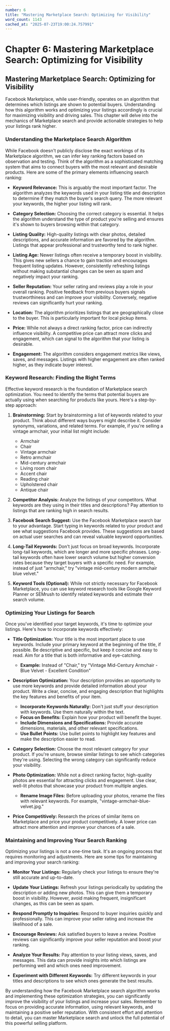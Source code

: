 ```yaml
---
number: 6
title: "Mastering Marketplace Search: Optimizing for Visibility"
word_count: 1143
cached_at: "2025-07-23T19:00:24.757991"
---
```


# Chapter 6: Mastering Marketplace Search: Optimizing for Visibility

## Mastering Marketplace Search: Optimizing for Visibility

Facebook Marketplace, while user-friendly, operates on an algorithm that determines which listings are shown to potential buyers. Understanding how this algorithm works and optimizing your listings accordingly is crucial for maximizing visibility and driving sales. This chapter will delve into the mechanics of Marketplace search and provide actionable strategies to help your listings rank higher.


### Understanding the Marketplace Search Algorithm

While Facebook doesn't publicly disclose the exact workings of its Marketplace algorithm, we can infer key ranking factors based on observation and testing. Think of the algorithm as a sophisticated matching system that aims to connect buyers with the most relevant and desirable products. Here are some of the primary elements influencing search ranking:

*   **Keyword Relevance:** This is arguably the most important factor. The algorithm analyzes the keywords used in your listing title and description to determine if they match the buyer's search query. The more relevant your keywords, the higher your listing will rank.
*   **Category Selection:** Choosing the correct category is essential. It helps the algorithm understand the type of product you're selling and ensures it's shown to buyers browsing within that category.

*   **Listing Quality:** High-quality listings with clear photos, detailed descriptions, and accurate information are favored by the algorithm. Listings that appear professional and trustworthy tend to rank higher.
*   **Listing Age:** Newer listings often receive a temporary boost in visibility. This gives new sellers a chance to gain traction and encourages frequent listing updates. However, consistently refreshing listings without making substantial changes can be seen as spam and negatively impact your ranking.

*   **Seller Reputation:** Your seller rating and reviews play a role in your overall ranking. Positive feedback from previous buyers signals trustworthiness and can improve your visibility. Conversely, negative reviews can significantly hurt your ranking.
*   **Location:** The algorithm prioritizes listings that are geographically close to the buyer. This is particularly important for local pickup items.

*   **Price:** While not always a direct ranking factor, price can indirectly influence visibility. A competitive price can attract more clicks and engagement, which can signal to the algorithm that your listing is desirable.
*   **Engagement:** The algorithm considers engagement metrics like views, saves, and messages. Listings with higher engagement are often ranked higher, as they indicate buyer interest.


### Keyword Research: Finding the Right Terms

Effective keyword research is the foundation of Marketplace search optimization. You need to identify the terms that potential buyers are actually using when searching for products like yours. Here's a step-by-step approach:

1.  **Brainstorming:** Start by brainstorming a list of keywords related to your product. Think about different ways buyers might describe it. Consider synonyms, variations, and related terms. For example, if you're selling a vintage armchair, your initial list might include:
    *   Armchair
    *   Chair
    *   Vintage armchair
    *   Retro armchair
    *   Mid-century armchair
    *   Living room chair
    *   Accent chair
    *   Reading chair
    *   Upholstered chair
    *   Antique chair

2.  **Competitor Analysis:** Analyze the listings of your competitors. What keywords are they using in their titles and descriptions? Pay attention to listings that are ranking high in search results.
3.  **Facebook Search Suggest:** Use the Facebook Marketplace search bar to your advantage. Start typing in keywords related to your product and see what suggestions Facebook provides. These suggestions are based on actual user searches and can reveal valuable keyword opportunities.

4.  **Long-Tail Keywords:** Don't just focus on broad keywords. Incorporate long-tail keywords, which are longer and more specific phrases. Long-tail keywords often have lower search volume but higher conversion rates because they target buyers with a specific need. For example, instead of just "armchair," try "vintage mid-century modern armchair blue velvet."
5.  **Keyword Tools (Optional):** While not strictly necessary for Facebook Marketplace, you can use keyword research tools like Google Keyword Planner or SEMrush to identify related keywords and estimate their search volume.


### Optimizing Your Listings for Search

Once you've identified your target keywords, it's time to optimize your listings. Here's how to incorporate keywords effectively:

*   **Title Optimization:** Your title is the most important place to use keywords. Include your primary keyword at the beginning of the title, if possible. Be descriptive and specific, but keep it concise and easy to read. Aim for a title that is both informative and eye-catching.
    *   **Example:** Instead of "Chair," try "Vintage Mid-Century Armchair - Blue Velvet - Excellent Condition"

*   **Description Optimization:** Your description provides an opportunity to use more keywords and provide detailed information about your product. Write a clear, concise, and engaging description that highlights the key features and benefits of your item.
    *   **Incorporate Keywords Naturally:** Don't just stuff your description with keywords. Use them naturally within the text.
    *   **Focus on Benefits:** Explain how your product will benefit the buyer.
    *   **Include Dimensions and Specifications:** Provide accurate dimensions, materials, and other relevant specifications.
    *   **Use Bullet Points:** Use bullet points to highlight key features and make the description easier to read.
*   **Category Selection:** Choose the most relevant category for your product. If you're unsure, browse similar listings to see which categories they're using. Selecting the wrong category can significantly reduce your visibility.

*   **Photo Optimization:** While not a direct ranking factor, high-quality photos are essential for attracting clicks and engagement. Use clear, well-lit photos that showcase your product from multiple angles.
    *   **Rename Image Files:** Before uploading your photos, rename the files with relevant keywords. For example, "vintage-armchair-blue-velvet.jpg."

*   **Price Competitively:** Research the prices of similar items on Marketplace and price your product competitively. A lower price can attract more attention and improve your chances of a sale.
### Maintaining and Improving Your Search Ranking

Optimizing your listings is not a one-time task. It's an ongoing process that requires monitoring and adjustments. Here are some tips for maintaining and improving your search ranking:

*   **Monitor Your Listings:** Regularly check your listings to ensure they're still accurate and up-to-date.
*   **Update Your Listings:** Refresh your listings periodically by updating the description or adding new photos. This can give them a temporary boost in visibility. However, avoid making frequent, insignificant changes, as this can be seen as spam.

*   **Respond Promptly to Inquiries:** Respond to buyer inquiries quickly and professionally. This can improve your seller rating and increase the likelihood of a sale.
*   **Encourage Reviews:** Ask satisfied buyers to leave a review. Positive reviews can significantly improve your seller reputation and boost your ranking.

*   **Analyze Your Results:** Pay attention to your listing views, saves, and messages. This data can provide insights into which listings are performing well and which ones need improvement.
*   **Experiment with Different Keywords:** Try different keywords in your titles and descriptions to see which ones generate the best results.

By understanding how the Facebook Marketplace search algorithm works and implementing these optimization strategies, you can significantly improve the visibility of your listings and increase your sales. Remember to focus on providing accurate information, using relevant keywords, and maintaining a positive seller reputation. With consistent effort and attention to detail, you can master Marketplace search and unlock the full potential of this powerful selling platform.
